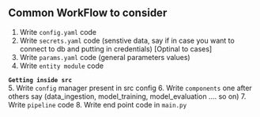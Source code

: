 ## Common WorkFlow to consider

1. Write `config.yaml` code
2. Write `secrets.yaml` code (senstive data, say if in case you want to connect to db and putting in credentials) [Optinal to cases]
3. Write `params.yaml` code (general parameters values)
4. Write `entity module` code

**`Getting inside src`** <br>
5. Write `config` manager present in src config
6. Write `components` one after others say (data_ingestion, model_training, model_evaluation .... so on)
7. Write `pipeline` code
8. Write end point code in `main.py`
